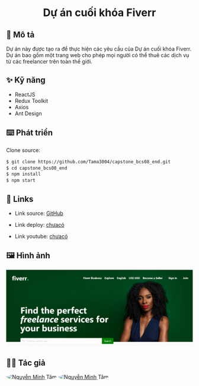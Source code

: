 <h1 align="center">Dự án cuối khóa Fiverr</h1>

## 📝 Mô tả

Dự án này được tạo ra để thực hiện các yêu cầu của Dự án cuối khóa Fiverr. Dự án
bao gồm một trang web cho phép mọi người có thể thuê các dịch vụ từ các
freelancer trên toàn thế giới.

## ✨ Kỹ năng

- ReactJS
- Redux Toolkit
- Axios
- Ant Design

## ⌨️ Phát triển

Clone source:

```bash
$ git clone https://github.com/Tama3004/capstone_bcs08_end.git
$ cd capstone_bcs08_end
$ npm install
$ npm start
```

## 🔗 Links

- Link source: [GitHub](https://github.com/Tama3004/capstone_bcs08_end.git)

- Link deploy: [chưacó](https://www.google.com)

- Link youtube: [chưacó](https://www.google.com)

## 🖼️ Hình ảnh

![Ảnh demo dự án](./public/img/ReadmeImg/DemoDuAn.png)

## 👨‍💻 Tác giả

<a href="https://github.com/Tama3004" title="Nguyễn Minh Tâm"><img src="https://avatars.githubusercontent.com/u/138957317?v=4" width="70" height="70" style="border-radius: 50%" alt="Nguyễn Minh Tâm"></a>
<a href="https://github.com/Khoahello" title="Đinh Tấn Khoa"><img src="https://avatars.githubusercontent.com/u/138957990?s=400&u=1ea3b57d20c60fd2753043d53a2638b9f1e850f0&v=4" width="70" height="70" style="border-radius: 50%" alt="Nguyễn Minh Tâm"></a>
